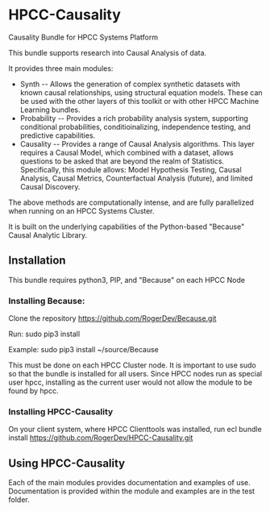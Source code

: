 # HPCC-Causality
Causality Bundle for HPCC Systems Platform

This bundle supports research into Causal Analysis of data.

It provides three main modules:
- Synth -- Allows the generation of complex synthetic datasets with known causal relationships, using structural equation models.  These can be used with the other layers of this toolkit or with other HPCC Machine Learning bundles.
- Probability -- Provides a rich probability analysis system, supporting conditional probabilities, conditioinalizing, independence testing, and predictive capabilities.
- Causality -- Provides a range of Causal Analysis algorithms.  This layer requires a Causal Model, which combined with a dataset, allows questions to be asked that are beyond the realm of Statistics.  Specifically, this module allows: Model Hypothesis Testing, Causal Analysis, Causal Metrics, Counterfactual Analysis (future), and limited Causal Discovery.

The above methods are computationally intense, and are fully parallelized when running on an HPCC Systems Cluster.

It is built on the underlying capabilities of the Python-based "Because" Causal Analytic Library.

## Installation

This bundle requires python3, PIP,  and "Because" on each HPCC Node

### Installing Because:

Clone the repository https://github.com/RogerDev/Because.git

Run: sudo pip3 install <path to Because>

Example: sudo pip3 install ~/source/Because

This must be done on each HPCC Cluster node.  It is important to use sudo so that the bundle is installed for all users.  Since HPCC nodes run as special user hpcc, installing as the current user would not allow the module to be found by hpcc.

### Installing HPCC-Causality

On your client system, where HPCC Clienttools was installed, run
ecl bundle install https://github.com/RogerDev/HPCC-Causality.git

## Using HPCC-Causality

Each of the main modules provides documentation and examples of use.
Documentation is provided within the module and examples are in the test folder.
